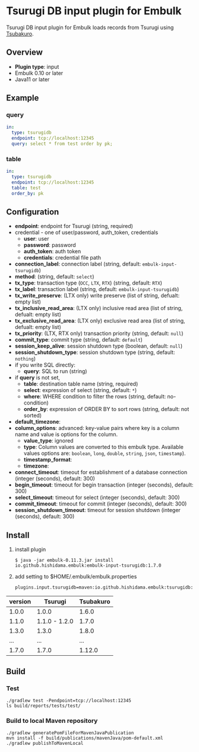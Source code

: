 # Tsurugi DB input plugin for Embulk

Tsurugi DB input plugin for Embulk loads records from Tsurugi using [Tsubakuro](https://github.com/project-tsurugi/tsubakuro).

## Overview

* **Plugin type**: input
* Embulk 0.10 or later
* Java11 or later

## Example

### query

```yaml
in:
  type: tsurugidb
  endpoint: tcp://localhost:12345
  query: select * from test order by pk;
```


### table

```yaml
in:
  type: tsurugidb
  endpoint: tcp://localhost:12345
  table: test
  order_by: pk
```




## Configuration

* **endpoint**: endpoint for Tsurugi (string, required)
* credential - one of user/password, auth_token, credentials
  * **user**: user
  * **password**: password
  * **auth_token**: auth token
  * **credentials**: credential file path
* **connection_label**: connection label (string, default: `embulk-input-tsurugidb`)
* **method**: (string, default: `select`)
* **tx_type**: transaction type (`OCC`, `LTX`, `RTX`) (string, default: `RTX`)
* **tx_label**: transaction label (string, default: `embulk-input-tsurugidb`)
* **tx_write_preserve**: (LTX only) write preserve (list of string, defualt: empty list)
* **tx_inclusive_read_area**: (LTX only) inclusive read area (list of string, defualt: empty list)
* **tx_exclusive_read_area**: (LTX only) exclusive read area (list of string, defualt: empty list)
* **tx_priority**: (LTX, RTX only) transaction priority (string, default: `null`)
* **commit_type**: commit type (string, default: `default`)
* **session_keep_alive**: session shutdown type (boolean, default: `null`)
* **session_shutdown_type**: session shutdown type (string, default: `nothing`)
* if you write SQL directly:
  * **query**: SQL to run (string)
* if **query** is not set,
  * **table**: destination table name (string, required)
  * **select**: expression of select (string, default: `*`)
  * **where**: WHERE condition to filter the rows (string, default: no-condition)
  * **order_by**: expression of ORDER BY to sort rows (string, default: not sorted)
* **default_timezone**:
* **column_options**: advanced: key-value pairs where key is a column name and value is options for the column.
  * **value_type**: ignored
  * **type**:  Column values are converted to this embulk type. Available values options are: `boolean`, `long`, `double`, `string`, `json`, `timestamp`).
  * **timestamp_format**:
  * **timezone**:
* **connect_timeout**: timeout for establishment of a database connection (integer (seconds), default: 300)
* **begin_timeout**: timeout for begin transaction (integer (seconds), default: 300)
* **select_timeout**: timeout for select (integer (seconds), default: 300)
* **commit_timeout**: timeout for commit (integer (seconds), default: 300)
* **session_shutdown_timeout**: timeout for session shutdown (integer (seconds), default: 300)


## Install

1. install plugin
   ```
   $ java -jar embulk-0.11.3.jar install io.github.hishidama.embulk:embulk-input-tsurugidb:1.7.0
   ```

2. add setting to $HOME/.embulk/embulk.properties
   ```
   plugins.input.tsurugidb=maven:io.github.hishidama.embulk:tsurugidb:1.7.0
   ```

| version       | Tsurugi       | Tsubakuro |
|---------------|---------------|-----------|
| 1.0.0         | 1.0.0         | 1.6.0     |
| 1.1.0         | 1.1.0 - 1.2.0 | 1.7.0     |
| 1.3.0         | 1.3.0         | 1.8.0     |
| ...           | ...           | ...       |
| 1.7.0         | 1.7.0         | 1.12.0    |


## Build

### Test

```
./gradlew test -Pendpoint=tcp://localhost:12345
ls build/reports/tests/test/
```

### Build to local Maven repository

```
./gradlew generatePomFileForMavenJavaPublication
mvn install -f build/publications/mavenJava/pom-default.xml
./gradlew publishToMavenLocal
```

